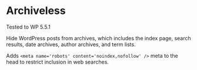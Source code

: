 # Archiveless

Tested to WP 5.5.1

Hide WordPress posts from archives, which includes the index page, search results, date archives, author archives, and term lists.

Adds `<meta name='robots' content='noindex,nofollow' />` meta to the head to restrict inclusion in web searches.
